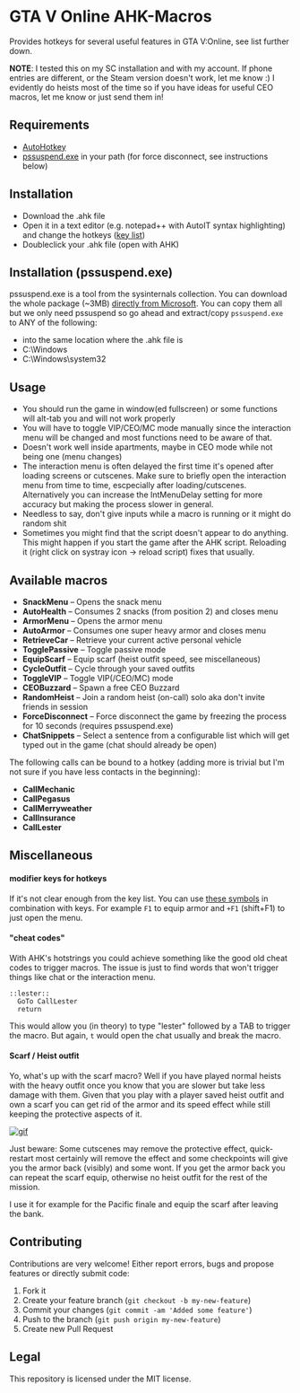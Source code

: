 # GTA V Online AHK-Macros

Provides hotkeys for several useful features in GTA V:Online, see list further down.


**NOTE**: I tested this on my SC installation and with my account. If phone entries are different, or
          the Steam version doesn't work, let me know :) I evidently do heists most of the time so if
          you have ideas for useful CEO macros, let me know or just send them in!


## Requirements

  * [AutoHotkey](https://www.autohotkey.com/)
  * [pssuspend.exe](https://docs.microsoft.com/en-us/sysinternals/downloads/pssuspend) in your path (for force disconnect, see instructions below)


## Installation

  * Download the .ahk file
  * Open it in a text editor (e.g. notepad++ with AutoIT syntax highlighting) and change the hotkeys ([key list](https://www.autohotkey.com/docs/KeyList.htm))
  * Doubleclick your .ahk file (open with AHK)


## Installation (pssuspend.exe)

pssuspend.exe is a tool from the sysinternals collection. You can download the whole package (~3MB) [directly from Microsoft](https://docs.microsoft.com/en-us/sysinternals/downloads/pssuspend).
You can copy them all but we only need pssuspend so go ahead and extract/copy `pssuspend.exe` to ANY of the following:

* into the same location where the .ahk file is
* C:\Windows
* C:\Windows\system32


## Usage

* You should run the game in window(ed fullscreen) or some functions will alt-tab you and will not work properly
* You will have to toggle VIP/CEO/MC mode manually since the interaction menu will be changed and most functions need to be aware of that.
* Doesn't work well inside apartments, maybe in CEO mode while not being one (menu changes)
* The interaction menu is often delayed the first time it's opened after loading screens or cutscenes.
  Make sure to briefly open the interaction menu from time to time, escpecially after loading/cutscenes.
  Alternatively you can increase the IntMenuDelay setting for more accuracy but making the process slower in general.
* Needless to say, don't give inputs while a macro is running or it might do random shit
* Sometimes you might find that the script doesn't appear to do anything. This might happen if you start
  the game after the AHK script. Reloading it (right click on systray icon -> reload script) fixes that usually.


## Available macros

* **SnackMenu** – Opens the snack menu
* **AutoHealth** – Consumes 2 snacks (from position 2) and closes menu
* **ArmorMenu** – Opens the armor menu
* **AutoArmor** – Consumes one super heavy armor and closes menu
* **RetrieveCar** – Retrieve your current active personal vehicle
* **TogglePassive** – Toggle passive mode
* **EquipScarf** – Equip scarf (heist outfit speed, see miscellaneous)
* **CycleOutfit** – Cycle through your saved outfits
* **ToggleVIP** – Toggle VIP(/CEO/MC) mode
* **CEOBuzzard** – Spawn a free CEO Buzzard
* **RandomHeist** – Join a random heist (on-call) solo aka don't invite friends in session
* **ForceDisconnect** – Force disconnect the game by freezing the process for 10 seconds (requires pssuspend.exe)
* **ChatSnippets** – Select a sentence from a configurable list which will get typed out in the game (chat should already be open)

The following calls can be bound to a hotkey (adding more is trivial but I'm not sure if you have less contacts in the beginning):

* **CallMechanic**
* **CallPegasus**
* **CallMerryweather**
* **CallInsurance**
* **CallLester**


## Miscellaneous

#### modifier keys for hotkeys

If it's not clear enough from the key list. You can use [these symbols](https://autohotkey.com/docs/Hotkeys.htm#Symbols) in
combination with keys. For example `F1` to equip armor and `+F1` (shift+F1) to just open the menu.

#### "cheat codes"

With AHK's hotstrings you could achieve something like the good old cheat codes to trigger macros.
The issue is just to find words that won't trigger things like chat or the interaction menu.

```ahk
::lester::
  GoTo CallLester
  return
```

This would allow you (in theory) to type "lester" followed by a TAB to trigger the macro. But again,
`t` would open the chat usually and break the macro.

#### Scarf / Heist outfit

Yo, what's up with the scarf macro? Well if you have played normal heists with the heavy outfit once
you know that you are slower but take less damage with them. Given that you play with a player saved
heist outfit and own a scarf you can get rid of the armor and its speed effect while still keeping
the protective aspects of it.

[![gif](https://i.imgur.com/YbD6MJa.gif)](https://imgur.com/OI1g0Xz)

Just beware: Some cutscenes may remove the protective effect, quick-restart most certainly will remove
the effect and some checkpoints will give you the armor back (visibly) and some wont. If you get the armor
back you can repeat the scarf equip, otherwise no heist outfit for the rest of the mission.

I use it for example for the Pacific finale and equip the scarf after leaving the bank.


## Contributing

  Contributions are very welcome! Either report errors, bugs and propose features or directly submit code:

  1. Fork it
  2. Create your feature branch (`git checkout -b my-new-feature`)
  3. Commit your changes (`git commit -am 'Added some feature'`)
  4. Push to the branch (`git push origin my-new-feature`)
  5. Create new Pull Request


## Legal

This repository is licensed under the MIT license.
